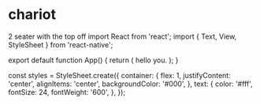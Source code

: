 # chariot
2 seater with the top off
import React from 'react';
import { Text, View, StyleSheet } from 'react-native';

export default function App() {
  return (
    <View style={styles.container}>
      <Text style={styles.text}>hello you.</Text>
    </View>
  );
}

const styles = StyleSheet.create({
  container: {
    flex: 1,
    justifyContent: 'center',
    alignItems: 'center',
    backgroundColor: '#000',
  },
  text: {
    color: '#fff',
    fontSize: 24,
    fontWeight: '600',
  },
});
